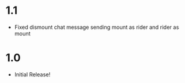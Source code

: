 # 1.1
- Fixed dismount chat message sending mount as rider and rider as mount

# 1.0
- Initial Release!